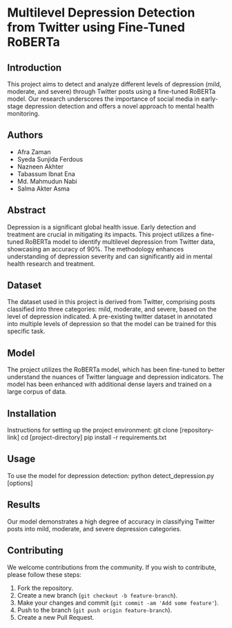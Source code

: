 # Multilevel Depression Detection from Twitter using Fine-Tuned RoBERTa

## Introduction
This project aims to detect and analyze different levels of depression (mild, moderate, and severe) through Twitter posts using a fine-tuned RoBERTa model. Our research underscores the importance of social media in early-stage depression detection and offers a novel approach to mental health monitoring.

## Authors
- Afra Zaman
- Syeda Sunjida Ferdous
- Nazneen Akhter
- Tabassum Ibnat Ena
- Md. Mahmudun Nabi
- Salma Akter Asma

## Abstract
Depression is a significant global health issue. Early detection and treatment are crucial in mitigating its impacts. This project utilizes a fine-tuned RoBERTa model to identify multilevel depression from Twitter data, showcasing an accuracy of 90%. The methodology enhances understanding of depression severity and can significantly aid in mental health research and treatment.

## Dataset
The dataset used in this project is derived from Twitter, comprising posts classified into three categories: mild, moderate, and severe, based on the level of depression indicated. A pre-existing twitter dataset in annotated into multiple levels of depression so that the model can be trained for this specific task.

## Model
The project utilizes the RoBERTa model, which has been fine-tuned to better understand the nuances of Twitter language and depression indicators. The model has been enhanced with additional dense layers and trained on a large corpus of data.


## Installation
Instructions for setting up the project environment:
git clone [repository-link]
cd [project-directory]
pip install -r requirements.txt


## Usage
To use the model for depression detection:
python detect_depression.py [options]


## Results
Our model demonstrates a high degree of accuracy in classifying Twitter posts into mild, moderate, and severe depression categories. 




## Contributing
We welcome contributions from the community. If you wish to contribute, please follow these steps:
1. Fork the repository.
2. Create a new branch (`git checkout -b feature-branch`).
3. Make your changes and commit (`git commit -am 'Add some feature'`).
4. Push to the branch (`git push origin feature-branch`).
5. Create a new Pull Request.

